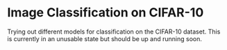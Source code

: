 # Image Classification on CIFAR-10
Trying out different models for classification on the CIFAR-10 dataset. This is currently in an unusable state but should be up and running soon.
